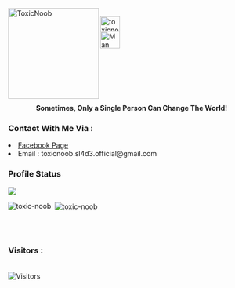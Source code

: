 <div>
<a href="https://github.com/Toxic-Noob"> <img src="https://avatars.githubusercontent.com/u/84739872?v=4" alt="ToxicNoob" height="185" width="185" align="left"></a>
<br>
<a href="https://facebook.com/ToxicNoobOfficial"><img align="center" src="https://raw.githubusercontent.com/rahuldkjain/github-profile-readme-generator/master/src/images/icons/Social/facebook.svg" alt="toxicnoobofficial" height="30" width="40"></a>
<br>
<a href="https://youtube.com/channel/UCuN9AbKCOgO7jTN0PToXNJA" target="blank"><img align="center" src="https://raw.githubusercontent.com/rahuldkjain/github-profile-readme-generator/master/src/images/icons/Social/youtube.svg" alt="Man Vs Tech" height="35" width="40" /></a>
</div>

<br><br><br><br><br>
<b><p align="center">Sometimes, Only a Single Person Can Change The World!</p></b>
<h3>Contact With Me Via :</h3>
<li> <a href="https://facebook.com/ToxicNoobOfficial">Facebook Page</a></li>
<li> Email : toxicnoob.sl4d3.official@gmail.com</li>
<h3>Profile Status </h3>

<img align="center" src="https://metrics.lecoq.io/toxic-noob">

<p><img align="left" src="https://github-readme-stats.vercel.app/api/top-langs?username=toxic-noob&show_icons=true&locale=en&layout=compact&theme=dark" alt="toxic-noob" /></p>

<p>&nbsp;<img align="center" src="https://github-readme-stats.vercel.app/api?username=toxic-noob&show_icons=true&locale=en&theme=dark" alt="toxic-noob" /></p>

<br><br>
<h3>Visitors :</h3>
<br>
<img src="https://profile-counter.glitch.me/Toxic-Noob/count.svg" alt="Visitors">
